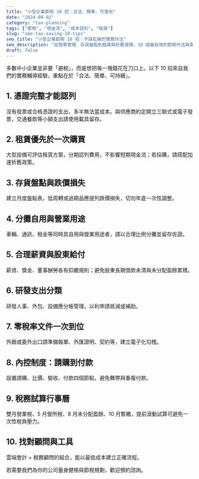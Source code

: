 ```yaml
---
title: "小型企業節稅 10 招：合法、簡單、可落地"
date: "2024-09-02"
category: "tax-planning"
tags: ["節稅", "現金流", "成本認列", "租賃"]
slug: "sme-tax-saving-10-tips"
seo_title: "小型企業節稅 10 招｜不踩紅線的實務作法"
seo_description: "從發票管理、存貨盤點到租賃與折舊選擇，10 個最有效的節稅作法與風險提醒，協助老闆兼顧合規與現金流。"
draft: false
---
```


多數中小企業並非要「避稅」，而是想把每一塊錢花在刀口上。以下 10 招來自我們的實務輔導經驗，重點在於「合法、簡單、可持續」。

## 1. 憑證完整才能認列
沒有發票或合格憑證的支出，多半無法當成本。與供應商約定開立三聯式或電子發票，交通餐飲等小額支出請使用載具留存。

## 2. 租賃優先於一次購買
大型設備可評估租賃方案，分期認列費用，不影響短期現金流；若採購，請搭配加速折舊政策。

## 3. 存貨盤點與跌價損失
建立月度盤點表，低周轉或過期品應提列跌價損失，切勿年底一次性調整。

## 4. 分攤自用與營業用途
車輛、通訊、租金等同時具自用與營業用途者，請以合理比例分攤並留存佐證。

## 5. 合理薪資與股東給付
薪資、獎金、董事酬勞各有扣繳規則；避免股東長期借款未清與未分配盈餘累積。

## 6. 研發支出分類
研發人事、外包、設備應分帳管理，以利申請抵減或補助。

## 7. 零稅率文件一次到位
外銷或委外出口請準備報單、外匯證明、契約等，建立電子化勾稽。

## 8. 內控制度：請購到付款
設置請購、比價、驗收、付款四個節點，避免舞弊與重複付款。

## 9. 稅務試算行事曆
雙月營業稅、5 月營所稅、8 月未分配盈餘、10 月暫繳，提前滾動試算可避免一次性稅負壓力。

## 10. 找對顧問與工具
雲端會計 + 稅務顧問的組合，能以最低成本建立正確流程。

若需要我們為你的公司量身健檢與節稅規劃，歡迎預約諮詢。

